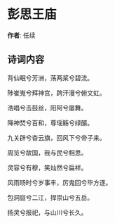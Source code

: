# 彭思王庙

**作者**: 任续

## 诗词内容

背仙眠兮芳洲，荡两桨兮碧流。

陟崔嵬兮拜神宫，跨汗漫兮俯文虹。

浩唱兮击鼓丝，阳阿兮屡舞。

降神焚兮百和，尊瑶觞兮绿醑。

九关辟兮杳云旗，回风下兮帝子来。

周览兮故国，我与民兮相思。

灵容兮有穆，笑灿然兮扁祥。

风雨旸时兮岁事丰，厉鬼回兮毕方逐。

包洞庭兮二江，捍崇山兮五岳。

扬灵兮报祀，与山川兮长久。

